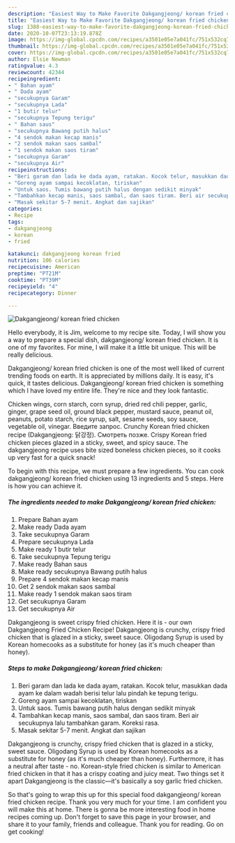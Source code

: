 ```yaml
---
description: "Easiest Way to Make Favorite Dakgangjeong/ korean fried chicken"
title: "Easiest Way to Make Favorite Dakgangjeong/ korean fried chicken"
slug: 1388-easiest-way-to-make-favorite-dakgangjeong-korean-fried-chicken
date: 2020-10-07T23:13:19.878Z
image: https://img-global.cpcdn.com/recipes/a3501e05e7a041fc/751x532cq70/dakgangjeong-korean-fried-chicken-foto-resep-utama.jpg
thumbnail: https://img-global.cpcdn.com/recipes/a3501e05e7a041fc/751x532cq70/dakgangjeong-korean-fried-chicken-foto-resep-utama.jpg
cover: https://img-global.cpcdn.com/recipes/a3501e05e7a041fc/751x532cq70/dakgangjeong-korean-fried-chicken-foto-resep-utama.jpg
author: Elsie Newman
ratingvalue: 4.3
reviewcount: 42344
recipeingredient:
- " Bahan ayam"
- " Dada ayam"
- "secukupnya Garam"
- "secukupnya Lada"
- "1 butir telur"
- "secukupnya Tepung terigu"
- " Bahan saus"
- "secukupnya Bawang putih halus"
- "4 sendok makan kecap manis"
- "2 sendok makan saos sambal"
- "1 sendok makan saos tiram"
- "secukupnya Garam"
- "secukupnya Air"
recipeinstructions:
- "Beri garam dan lada ke dada ayam, ratakan. Kocok telur, masukkan dada ayam ke dalam wadah berisi telur lalu pindah ke tepung terigu."
- "Goreng ayam sampai kecoklatan, tiriskan"
- "Untuk saos. Tumis bawang putih halus dengan sedikit minyak"
- "Tambahkan kecap manis, saos sambal, dan saos tiram. Beri air secukupnya lalu tambahkan garam. Koreksi rasa."
- "Masak sekitar 5-7 menit. Angkat dan sajikan"
categories:
- Recipe
tags:
- dakgangjeong
- korean
- fried

katakunci: dakgangjeong korean fried 
nutrition: 106 calories
recipecuisine: American
preptime: "PT21M"
cooktime: "PT39M"
recipeyield: "4"
recipecategory: Dinner

---
```



![Dakgangjeong/ korean fried chicken](https://img-global.cpcdn.com/recipes/a3501e05e7a041fc/751x532cq70/dakgangjeong-korean-fried-chicken-foto-resep-utama.jpg)

Hello everybody, it is Jim, welcome to my recipe site. Today, I will show you a way to prepare a special dish, dakgangjeong/ korean fried chicken. It is one of my favorites. For mine, I will make it a little bit unique. This will be really delicious.

Dakgangjeong/ korean fried chicken is one of the most well liked of current trending foods on earth. It is appreciated by millions daily. It is easy, it's quick, it tastes delicious. Dakgangjeong/ korean fried chicken is something which I have loved my entire life. They're nice and they look fantastic.

Chicken wings, corn starch, corn syrup, dried red chili pepper, garlic, ginger, grape seed oil, ground black pepper, mustard sauce, peanut oil, peanuts, potato starch, rice syrup, salt, sesame seeds, soy sauce, vegetable oil, vinegar. Введите запрос. Crunchy Korean fried chicken recipe (Dakgangjeong: 닭강정). Смотреть позже. Crispy Korean fried chicken pieces glazed in a sticky, sweet, and spicy sauce. The dakgangjeong recipe uses bite sized boneless chicken pieces, so it cooks up very fast for a quick snack!


To begin with this recipe, we must prepare a few ingredients. You can cook dakgangjeong/ korean fried chicken using 13 ingredients and 5 steps. Here is how you can achieve it.

<!--inarticleads1-->

##### The ingredients needed to make Dakgangjeong/ korean fried chicken:

1. Prepare  Bahan ayam
1. Make ready  Dada ayam
1. Take secukupnya Garam
1. Prepare secukupnya Lada
1. Make ready 1 butir telur
1. Take secukupnya Tepung terigu
1. Make ready  Bahan saus
1. Make ready secukupnya Bawang putih halus
1. Prepare 4 sendok makan kecap manis
1. Get 2 sendok makan saos sambal
1. Make ready 1 sendok makan saos tiram
1. Get secukupnya Garam
1. Get secukupnya Air


Dakgangjeong is sweet crispy fried chicken. Here it is - our own Dakgangjeong Fried Chicken Recipe! Dakgangjeong is crunchy, crispy fried chicken that is glazed in a sticky, sweet sauce. Oligodang Syrup is used by Korean homecooks as a substitute for honey (as it&#39;s much cheaper than honey). 

<!--inarticleads2-->

##### Steps to make Dakgangjeong/ korean fried chicken:

1. Beri garam dan lada ke dada ayam, ratakan. Kocok telur, masukkan dada ayam ke dalam wadah berisi telur lalu pindah ke tepung terigu.
1. Goreng ayam sampai kecoklatan, tiriskan
1. Untuk saos. Tumis bawang putih halus dengan sedikit minyak
1. Tambahkan kecap manis, saos sambal, dan saos tiram. Beri air secukupnya lalu tambahkan garam. Koreksi rasa.
1. Masak sekitar 5-7 menit. Angkat dan sajikan


Dakgangjeong is crunchy, crispy fried chicken that is glazed in a sticky, sweet sauce. Oligodang Syrup is used by Korean homecooks as a substitute for honey (as it&#39;s much cheaper than honey). Furthermore, it has a neutral after taste - no. Korean-style fried chicken is similar to American fried chicken in that it has a crispy coating and juicy meat. Two things set it apart Dakgangjeong is the classic—it&#39;s basically a soy garlic fried chicken. 

So that's going to wrap this up for this special food dakgangjeong/ korean fried chicken recipe. Thank you very much for your time. I am confident you will make this at home. There is gonna be more interesting food in home recipes coming up. Don't forget to save this page in your browser, and share it to your family, friends and colleague. Thank you for reading. Go on get cooking!
